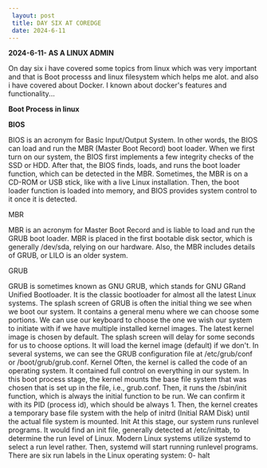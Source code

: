 ```yaml
---
 layout: post
 title: DAY SIX AT COREDGE
 date: 2024-6-11
---
```

**2024-6-11- AS A LINUX ADMIN**

On day six  i have covered some topics from linux which was very important and 
that is Boot processs and linux filesystem which helps me alot. and also i have
covered about Docker. I known about docker's features and functionality...

**Boot Process in linux**






**BIOS**

BIOS is an acronym for Basic Input/Output System. In other words, the BIOS can load and run the MBR (Master Boot Record) 
boot loader. When we first turn on our system, the BIOS first implements a few integrity checks of the SSD or HDD.
After that, the BIOS finds, loads, and runs the boot loader function, which can be detected in the MBR. Sometimes, 
the MBR is on a CD-ROM or USB stick, like with a live Linux installation. Then, the boot loader function is loaded 
into memory, and BIOS provides system control to it once it is detected.

MBR

MBR is an acronym for Master Boot Record and is liable to load and run the GRUB boot loader. MBR is placed in the first bootable disk sector, which is generally /dev/sda, relying on our hardware. Also, the MBR includes details of GRUB, or LILO is an older system.

GRUB

GRUB is sometimes known as GNU GRUB, which stands for GNU GRand Unified Bootloader. It is the classic bootloader for almost all the latest Linux systems. The splash screen of GRUB is often the initial thing we see when we boot our system. It contains a general menu where we can choose some portions.
We can use our keyboard to choose the one we wish our system to initiate with if we have multiple installed kernel images. The latest kernel image is chosen by default. The splash screen will delay for some seconds for us to choose options. It will load the kernel image (default) if we don't. In several systems, we can see the GRUB configuration file at /etc/grub/conf or /boot/grub/grub.conf.
Kernel
Often, the kernel is called the code of an operating system. It contained full control on everything in our system. In this boot process stage, the kernel mounts the base file system that was chosen that is set up in the file, i.e., grub.conf. Then, it runs the /sbin/init function, which is always the initial function to be run. We can confirm it with its PID (process id), which should be always 1. Then, the kernel creates a temporary base file system with the help of initrd (Initial RAM Disk) until the actual file system is mounted.
Init
At this stage, our system runs runlevel programs. It would find an init file, generally detected at /etc/inittab, to determine the run level of Linux. Modern Linux systems utilize systemd to select a run level rather. Then, systemd will start running runlevel programs.
There are six run labels in the Linux operating system:
0- halt


